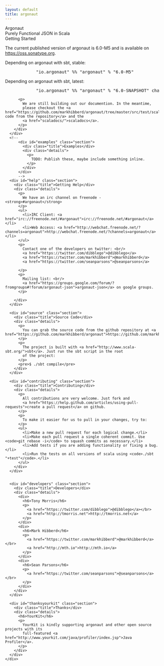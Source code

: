 ```yaml
---
layout: default
title: argonaut
---
```


<div id="banner">
  <div class="guts">
    <div id="project">
      Argonaut
    </div>
    <div id="byline">
      Purely Functional JSON in Scala
    </div>
  </div>
</div>
<div id="main">
  <div class="guts">
    <div id="detail">
      <div id="started" class="section">
        <div class="title">Getting Started</div>
        <div class="details">
          <p>
            The current published version of argonaut is 6.0-M5 and is
            available on <a href="https://oss.sonatype.org">https://oss.sonatype.org</a>.
          </p>
          <p>Depending on argonaut with sbt, stable:</p>
          <pre>
            "io.argonaut" %% "argonaut" % "6.0-M5"     </pre>
          <p>Depending on argonaut with sbt, latest:</p>
          <pre>
            "io.argonaut" %% "argonaut" % "6.0-SNAPSHOT" changing()      </pre>

          <p>
            We are still building out our documention. In the meantime,
            please checkout the <a href="https://github.com/markhibberd/argonaut/tree/master/src/test/scala/argonaut/example">example code from the repository</a> and the
            <a href="scaladocs/">scaladocs</a>.
          </p>
        </div>
      </div>
      <!--
          <div id="examples" class="section">
            <div class="title">Examples</div>
            <div class="details">
              <p>
                TODO: Publish these, maybe include something inline.
              </p>
            </div>
          </div>
          -->
      <div id="help" class="section">
        <div class="title">Getting Help</div>
        <div class="details">
          <p>
            We have an irc channel on freenode - <strong>#argonaut</strong>
          </p>
          <ul>
            <li>IRC Client: <a href="irc://freenode.net/#argonaut">irc://freenode.net/#argonaut</a></li>
            <li>Web Access: <a href="http://webchat.freenode.net/?channels=argonaut">http://webchat.freenode.net/?channels=argonaut</a></li>
          </ul>
          <p>
            Contact one of the developers on twitter: <br/>
            <a href="https://twitter.com/dibblego">@dibblego</a>
            <a href="https://twitter.com/markhibberd">@markhibberd</a>
            <a href="https://twitter.com/seanparsons">@seanparsons</a>

          </p>
          <p>
            Mailing list: <br/>
            <a href="https://groups.google.com/forum/?fromgroups#!forum/argonaut-json">argonaut-json</a> on google groups.
          </p>

        </div>
      </div>

      <div id="source" class="section">
        <div class="title">Source Code</div>
        <div class="details">
          <p>
            You can grab the source code from the github repository at <a href="https://github.com/markhibberd/argonaut">https://github.com/markhibberd/argonaut</a>
          </p>
          <p>
            The project is built with <a href="http://www.scala-sbt.org/">sbt</a>. Just run the sbt script in the root
            of the project:
          </p>
          <pre>$ ./sbt compile</pre>
        </div>
      </div>

      <div id="contributing" class="section">
        <div class="title">Contributing</div>
        <div class="details">
          <p>
            All contributions are very welcome. Just fork and
            <a href="https://help.github.com/articles/using-pull-requests">create a pull request</a> on github.
          </p>
          <p>
            To make it easier for us to pull in your changes, try to:
          </p>
          <ul>
            <li>Make a new pull request for each logical change.</li>
            <li>Make each pull request a single coherent commit. Use <code>git rebase -i</code> to squash commits as necessary.</li>
            <li>Add tests if you are adding functionality or fixing a bug.</li>
            <li>Run the tests on all versions of scala using <code>./sbt "+test"</code>.</li>
          </ul>
        </div>
      </div>


      <div id="developers" class="section">
        <div class="title">Developers</div>
        <div class="details">
          <div>
            <h6>Tony Morris</h6>
            <p>
              <a href="https://twitter.com/dibblego">@dibblego</a></br>
              <a href="http://tmorris.net">http://tmorris.net</a>
            </p>
          </div>
          <div>
            <h6>Mark Hibberd</h6>
            <p>
              <a href="https://twitter.com/markhibberd">@markhibberd</a></br>
              <a href="http://mth.io">http://mth.io</a>
            </p>
          </div>
          <div>
            <h6>Sean Parsons</h6>
            <p>
              <a href="https://twitter.com/seanparsons">@seanparsons</a></br>
            </p>
          </div>
        </div>
      </div>

      <div id="thanksyourkit" class="section">
        <div class="title">Thanks</div>
        <div class="details">
          <h6>YourKit</h6>
          <p>
            YourKit is kindly supporting argonaut and other open source projects with its
            full-featured <a href="http://www.yourkit.com/java/profiler/index.jsp">Java Profiler</a>.
          </p>
        </div>
      </div>
    </div>
  </div>

</div>
